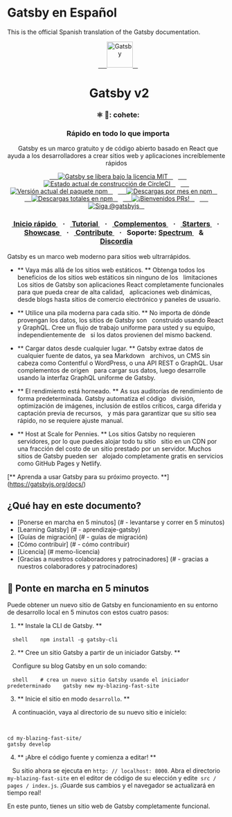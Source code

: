# Gatsby en Español

This is the official Spanish translation of the Gatsby documentation.

<p align = "center">
  <a href="https://gatsbyjs.org">
    <img alt = "Gatsby" src = "https://www.gatsbyjs.org/monogram.svg" width = "60" />
  </a>
</p>
<h1 align = "center">
  Gatsby v2
</h1>

<h3 align = "center">
  ⚛️ 📄: cohete:
</h3>
<h3 align = "center">
  Rápido en todo lo que importa
</h3>
<p align = "center">
  Gatsby es un marco gratuito y de código abierto basado en React que ayuda a los desarrolladores a crear sitios web y aplicaciones increíblemente rápidos
</p>
<p align = "center">
  <a href="https://github.com/gatsbyjs/gatsby/blob/master/LICENSE">
    <img src = "https://img.shields.io/badge/license-MIT-blue.svg" alt = "Gatsby se libera bajo la licencia MIT". />
  </a>
  <a href="https://circleci.com/gh/gatsbyjs/gatsby">
    <img src = "https://circleci.com/gh/gatsbyjs/gatsby.svg?style=shield" alt = "Estado actual de construcción de CircleCI". />
  </a>
  <a href="https://www.npmjs.org/package/gatsby">
    <img src = "https://img.shields.io/npm/v/gatsby.svg" alt = "Versión actual del paquete npm". />
  </a>
  <a href="https://npmcharts.com/compare/gatsby?minimal=true">
    <img src = "https://img.shields.io/npm/dm/gatsby.svg" alt = "Descargas por mes en npm". />
  </a>
  <a href="https://npmcharts.com/compare/gatsby?minimal=true">
    <img src = "https://img.shields.io/npm/dt/gatsby.svg" alt = "Descargas totales en npm". />
  </a>
  <a href="https://gatsbyjs.org/contributing/how-to-contribute/">
    <img src = "https://img.shields.io/badge/PRs-welcome-brightgreen.svg" alt = "¡Bienvenidos PRs!" />
  </a>
  <a href="https://twitter.com/intent/follow?screen_name=gatsbyjs">
    <img src = "https://img.shields.io/twitter/follow/gatsbyjs.svg?label=Follow%20@gatsbyjs" alt = "Siga @gatsbyjs" />
  </a>
</p>

<h3 align = "center">
  <a href="https://gatsbyjs.org/docs/"> Inicio rápido </a>
  <span> · </span>
  <a href="https://gatsbyjs.org/tutorial/"> Tutorial </a>
  <span> · </span>
  <a href="https://gatsbyjs.org/plugins/"> Complementos </a>
  <span> · </span>
  <a href="https://gatsbyjs.org/starters/"> Starters </a>
  <span> · </span>
  <a href="https://gatsbyjs.org/showcase/"> Showcase </a>
  <span> · </span>
  <a href="https://gatsbyjs.org/contributing/how-to-contribute/"> Contribute </a>
  <span> · </span>
  Soporte: <a href="https://spectrum.chat/gatsby-js"> Spectrum </a>
  <span> & </span>
  <a href="https://gatsby.dev/discord"> Discordia </a>
</h3>

Gatsby es un marco web moderno para sitios web ultrarrápidos.

- ** Vaya más allá de los sitios web estáticos. ** Obtenga todos los beneficios de los sitios web estáticos sin ninguno de los
  limitaciones Los sitios de Gatsby son aplicaciones React completamente funcionales para que pueda crear de alta calidad,
  aplicaciones web dinámicas, desde blogs hasta sitios de comercio electrónico y paneles de usuario.

- ** Utilice una pila moderna para cada sitio. ** No importa de dónde provengan los datos, los sitios de Gatsby son
  construido usando React y GraphQL. Cree un flujo de trabajo uniforme para usted y su equipo, independientemente de
  si los datos provienen del mismo backend.

- ** Cargar datos desde cualquier lugar. ** Gatsby extrae datos de cualquier fuente de datos, ya sea Markdown
  archivos, un CMS sin cabeza como Contentful o WordPress, o una API REST o GraphQL. Usar complementos de origen
  para cargar sus datos, luego desarrolle usando la interfaz GraphQL uniforme de Gatsby.

- ** El rendimiento está horneado. ** As sus auditorías de rendimiento de forma predeterminada. Gatsby automatiza el código
  división, optimización de imágenes, inclusión de estilos críticos, carga diferida y captación previa de recursos,
  y más para garantizar que su sitio sea rápido, no se requiere ajuste manual.

- ** Host at Scale for Pennies. ** Los sitios Gatsby no requieren servidores, por lo que puedes alojar todo tu sitio
  sitio en un CDN por una fracción del costo de un sitio prestado por un servidor. Muchos sitios de Gatsby pueden ser
  alojado completamente gratis en servicios como GitHub Pages y Netlify.

[** Aprenda a usar Gatsby para su próximo proyecto. **] (https://gatsbyjs.org/docs/)

## ¿Qué hay en este documento?

- [Ponerse en marcha en 5 minutos] (# - levantarse y correr en 5 minutos)
- [Learning Gatsby] (# - aprendizaje-gatsby)
- [Guías de migración] (# - guías de migración)
- [Cómo contribuir] (# - cómo contribuir)
- [Licencia] (# memo-licencia)
- [Gracias a nuestros colaboradores y patrocinadores] (# - gracias a nuestros colaboradores y patrocinadores)

## 🚀 Ponte en marcha en 5 minutos

Puede obtener un nuevo sitio de Gatsby en funcionamiento en su entorno de desarrollo local en 5 minutos con estos cuatro pasos:

1. ** Instale la CLI de Gatsby. **

   ```shell
   npm install -g gatsby-cli
   ```

2. ** Cree un sitio Gatsby a partir de un iniciador Gatsby. **

   Configure su blog Gatsby en un solo comando:

   ```shell
   # crea un nuevo sitio Gatsby usando el iniciador predeterminado
   gatsby new my-blazing-fast-site
   ```

3. ** Inicie el sitio en modo `desarrollo`. **

   A continuación, vaya al directorio de su nuevo sitio e inícielo:

 
   ```shell
   cd my-blazing-fast-site/
   gatsby develop
   ```

4. ** ¡Abre el código fuente y comienza a editar! **

   Su sitio ahora se ejecuta en `http: // localhost: 8000`. Abra el directorio `my-blazing-fast-site` en el editor de código de su elección y edite` src / pages / index.js`. ¡Guarde sus cambios y el navegador se actualizará en tiempo real!

En este punto, tienes un sitio web de Gatsby completamente funcional.
